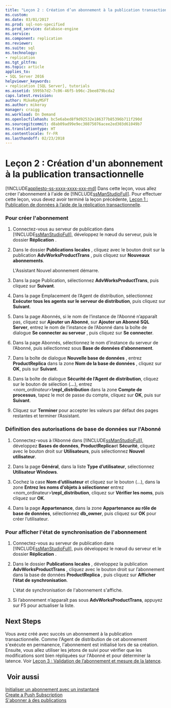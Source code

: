 ```yaml
---
title: "Leçon 2 : Création d’un abonnement à la publication transactionnelle | Microsoft Docs"
ms.custom: 
ms.date: 03/01/2017
ms.prod: sql-non-specified
ms.prod_service: database-engine
ms.service: 
ms.component: replication
ms.reviewer: 
ms.suite: sql
ms.technology:
- replication
ms.tgt_pltfrm: 
ms.topic: article
applies_to:
- SQL Server 2016
helpviewer_keywords:
- replication [SQL Server], tutorials
ms.assetid: 5995b7d2-7c06-46f5-b96c-2bee879bcda2
caps.latest.revision: 
author: MikeRayMSFT
ms.author: mikeray
manager: craigg
ms.workload: On Demand
ms.openlocfilehash: bc5e6abed8f9d92532e186377b85396b711f290d
ms.sourcegitcommit: d8ab09ad99e9ec30875076acee2ed303d61049b7
ms.translationtype: HT
ms.contentlocale: fr-FR
ms.lasthandoff: 02/23/2018
---
```

# <a name="lesson-2-creating-a-subscription-to-the-transactional-publication"></a>Leçon 2 : Création d'un abonnement à la publication transactionnelle
[!INCLUDE[appliesto-ss-xxxx-xxxx-xxx-md](../../includes/appliesto-ss-xxxx-xxxx-xxx-md.md)]
Dans cette leçon, vous allez créer l'abonnement à l'aide de [!INCLUDE[ssManStudioFull](../../includes/ssmanstudiofull-md.md)]. Pour effectuer cette leçon, vous devez avoir terminé la leçon précédente, [Leçon 1 : Publication de données à l’aide de la réplication transactionnelle](../../relational-databases/replication/lesson-1-publishing-data-using-transactional-replication.md).  
  
### <a name="to-create-the-subscription"></a>Pour créer l'abonnement  
  
1.  Connectez-vous au serveur de publication dans [!INCLUDE[ssManStudioFull](../../includes/ssmanstudiofull-md.md)], développez le nœud du serveur, puis le dossier **Réplication** .  
  
2.  Dans le dossier **Publications locales** , cliquez avec le bouton droit sur la publication **AdvWorksProductTrans** , puis cliquez sur **Nouveaux abonnements**.  
  
    L'Assistant Nouvel abonnement démarre.  
  
3.  Dans la page Publication, sélectionnez **AdvWorksProductTrans**, puis cliquez sur **Suivant**.  
  
4.  Dans la page Emplacement de l’Agent de distribution, sélectionnez **Exécuter tous les agents sur le serveur de distribution**, puis cliquez sur **Suivant**.  
  
5.  Dans la page Abonnés, si le nom de l’instance de l’Abonné n’apparaît pas, cliquez sur **Ajouter un Abonné**, sur **Ajouter un Abonné SQL Server**, entrez le nom de l’instance de l’Abonné dans la boîte de dialogue **Se connecter au serveur** , puis cliquez sur **Se connecter**.  
  
6.  Dans la page Abonnés, sélectionnez le nom d’instance du serveur de l’Abonné, puis sélectionnez **<New Database>** sous **Base de données d’abonnement**.  
  
7.  Dans la boîte de dialogue **Nouvelle base de données** , entrez **ProductReplica** dans la zone **Nom de la base de données** , cliquez sur **OK**, puis sur **Suivant**.  
  
8.  Dans la boîte de dialogue **Sécurité de l’Agent de distribution**, cliquez sur le bouton de sélection (**…**), entrez \<*nom_ordinateur>***\repl_distribution** dans la zone **Compte de processus**, tapez le mot de passe du compte, cliquez sur **OK**, puis sur **Suivant**.  
  
9. Cliquez sur **Terminer** pour accepter les valeurs par défaut des pages restantes et terminer l’Assistant.  
  
### <a name="setting-database-permissions-at-the-subscriber"></a>Définition des autorisations de base de données sur l'Abonné  
  
1.  Connectez-vous à l’Abonné dans [!INCLUDE[ssManStudioFull](../../includes/ssmanstudiofull-md.md)], développez **Bases de données**, **ProductReplica**et **Sécurité**, cliquez avec le bouton droit sur **Utilisateurs**, puis sélectionnez **Nouvel utilisateur**.  
  
2.  Dans la page **Général**, dans la liste **Type d’utilisateur**, sélectionnez **Utilisateur Windows**.  
  
3.  Cochez la case **Nom d’utilisateur** et cliquez sur le bouton (…), dans la zone **Entrez les noms d’objets à sélectionner** entrez <nom_ordinateur>**\repl_distribution**, cliquez sur **Vérifier les noms**, puis cliquez sur **OK**.  
  
4.  Dans la page **Appartenance**, dans la zone **Appartenance au rôle de base de données**, sélectionnez **db_owner**, puis cliquez sur **OK** pour créer l’utilisateur.  
  
### <a name="to-view-the-synchronization-status-of-the-subscription"></a>Pour afficher l'état de synchronisation de l'abonnement  
  
1.  Connectez-vous au serveur de publication dans [!INCLUDE[ssManStudioFull](../../includes/ssmanstudiofull-md.md)], puis développez le nœud du serveur et le dossier **Réplication** .  
  
2.  Dans le dossier **Publications locales** , développez la publication **AdvWorksProductTrans** , cliquez avec le bouton droit sur l’abonnement dans la base de données **ProductReplica** , puis cliquez sur **Afficher l’état de synchronisation**.  
  
    L'état de synchronisation de l'abonnement s'affiche.  
  
3.  Si l’abonnement n’apparaît pas sous **AdvWorksProductTrans**, appuyez sur F5 pour actualiser la liste.  
  
## <a name="next-steps"></a>Next Steps  
Vous avez créé avec succès un abonnement à la publication transactionnelle. Comme l'Agent de distribution de cet abonnement s'exécute en permanence, l'abonnement est initialisé lors de sa création. Ensuite, vous allez utiliser les jetons de suivi pour vérifier que les modifications sont bien répliquées sur l'Abonné et pour déterminer la latence. Voir [Leçon 3 : Validation de l’abonnement et mesure de la latence](../../relational-databases/replication/lesson-3-validating-the-subscription-and-measuring-latency.md).  
  
## <a name="see-also"></a> Voir aussi  
[Initialiser un abonnement avec un instantané](../../relational-databases/replication/initialize-a-subscription-with-a-snapshot.md)  
[Create a Push Subscription](../../relational-databases/replication/create-a-push-subscription.md)  
[S'abonner à des publications](../../relational-databases/replication/subscribe-to-publications.md)  
  
